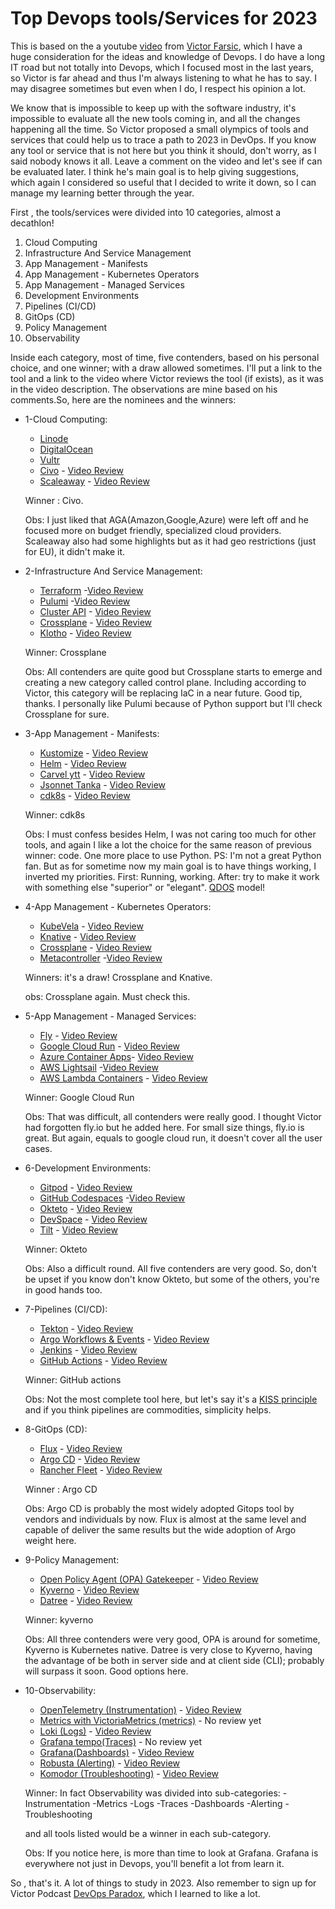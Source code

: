 # Top Devops tools/Services for 2023

This is based on the a youtube [video](https://youtu.be/-zKYT2I_WhE) from [Victor Farsic](https://twitter.com/vfarcic), which I have a huge consideration for the ideas and knowledge of Devops. I do have a long IT road but not totally into Devops, which I focused most in the last years, so Victor is far ahead and thus I'm always listening to what he has to say. I may disagree sometimes but even when I do, I respect his opinion a lot.

We know that is impossible to keep up with the software industry, it's impossible to evaluate all the new tools coming in, and all the changes happening all the time. So Victor proposed a small olympics of tools and services that could help us to trace a path to 2023 in DevOps. If you know any tool or service that is not here but you think it should, don't worry, as I said nobody knows it all. Leave a comment on the video and let's see if can be evaluated later. I think he's main goal is to help giving suggestions, which again I considered so useful that I decided to write it down, so I can manage my learning better through the year. 

First , the tools/services were divided into 10 categories, almost a decathlon!

 1. Cloud Computing
 2. Infrastructure And Service Management
 3. App Management - Manifests
 4. App Management - Kubernetes Operators
 5. App Management - Managed Services
 6. Development Environments
 7. Pipelines (CI/CD)
 8. GitOps (CD)
 9. Policy Management
 10. Observability

 Inside each category, most of time, five contenders, based on his personal choice, and one winner; with a draw allowed sometimes. I'll put a link to the tool and a link to the video where Victor reviews the tool (if exists), as it was in the video description. The observations are mine based on his comments.So, here are the nominees and the winners:
  
* 1-Cloud Computing:

    * [Linode](https://linode.com)  
    * [DigitalOcean](https://digitalocean.com) 
    * [Vultr](https://vultur.com) 
    * [Civo](https://civo.com) - [Video Review](https://www.youtube.com/watch?v=SwOIlzXLIw4&t=0s)
    * [Scaleaway](https://scaleaway.com) - [Video Review](https://www.youtube.com/watch?v=VlBiLFaSi7Y&t=0s)

    Winner : Civo. 
    
    Obs: I just liked that AGA(Amazon,Google,Azure) were left off and he focused more on budget friendly, specialized cloud providers. Scaleaway also had some highlights but as it had geo restrictions (just for EU), it didn't make it. 
    
* 2-Infrastructure And Service Management:

    * [Terraform](https://terraform.io) -[Video Review](https://www.youtube.com/watch?v=RaoKcJGchKM&t=0s)
    * [Pulumi](https://Pulumi.com) -[Video Review](https://www.youtube.com/watch?v=oE3BUi_N0qc&t=0s)
    * [Cluster API](https://cluster-api.sigs.k8.io) - [Video Review](https://www.youtube.com/watch?v=8yUDUhZ6ako&t=0s)
    * [Crossplane](https://crossplane.io) - [Video Review](https://www.youtube.com/watch?v=n8KjVmuHm7A&t=0s)
    * [Klotho](https://klo.dev) - [Video Review](https://www.youtube.com/watch?v=1xVU8CZIJeU&t=0s)

    Winner: Crossplane
    
    Obs: All contenders are quite good but Crossplane starts to emerge and creating a new category called control plane. Including according to Victor, this category will be replacing IaC in a near future. Good tip, thanks. I personally like Pulumi because of Python support but I'll check Crossplane for sure.

* 3-App Management - Manifests:

    * [Kustomize](https://kustomize.io) - [Video Review](https://www.youtube.com/watch?v=Twtbg6LFnAg&t=0s)
    * [Helm](https://helm.sh) - [Video Review](https://www.youtube.com/watch?v=ZMFYSm0ldQ0&t=0s)
    * [Carvel ytt](https://carvel.dev) - [Video Review](https://www.youtube.com/watch?v=DLnXkH2keNg&t=0s)
    * [Jsonnet Tanka](https://tanka.dev) - [Video Review](https://www.youtube.com/watch?v=-qpcsUXElYc&t=0s)
    * [cdk8s](https://cdk8s.io) - [Video Review](https://www.youtube.com/watch?v=F2DKtax0NLU&t=0s)

    Winner: cdk8s

    Obs: I must confess besides Helm, I was not caring too much for other tools, and again I like a lot the choice for the same reason of previous winner: code. One more place to use Python. PS: I'm not a great Python fan. But as for sometime now my main goal is to have things working, I inverted my priorities. First: Running, working. After: try to make it work with something else "superior" or "elegant". [QDOS](https://pt.wikipedia.org/wiki/86-DOS) model!
    
* 4-App Management - Kubernetes Operators:
    
    * [KubeVela](https://kubevel.io) - [Video Review](https://www.youtube.com/watch?v=2CBu6sOTtwk&t=0s)
    * [Knative](https://knative.dev) - [Video Review](https://www.youtube.com/watch?v=8vrLEbwSu7U&t=0s)
    * [Crossplane](https://crossplane.io) - [Video Review](https://www.youtube.com/watch?v=n8KjVmuHm7A&t=0s)
    * [Metacontroller](https://metacontroller.github.io/metacontroller/) -[Video Review](https://www.youtube.com/watch?v=3xkLYOpXy2U&t=0s)

    Winners: it's a draw! Crossplane and Knative. 
    
    obs: Crossplane again. Must check this.  

* 5-App Management - Managed Services:
    
    * [Fly](https://fly.io) - [Video Review](https://www.youtube.com/watch?v=tuPmhciyfIA&t=0s)
    * [Google Cloud Run](https://cloud.google.com/run) - [Video Review](https://www.youtube.com/watch?v=Jq8MY1ZGjno&t=0s)
    * [Azure Container Apps](https://learn.microsoft.com/en-us/azure/container-apps/overview)- [Video Review](https://www.youtube.com/watch?v=iV7WrsxExdY&t=0s)
    * [AWS Lightsail](https://aws.amazon.com/lightsail) -[Video Review](https://www.youtube.com/watch?v=CWXrW2rgego&t=0s)
    * [AWS Lambda Containers](https://aws.amazon.com/lambda) - [Video Review](https://www.youtube.com/watch?v=DsQbBVr-GwU&t=0s)

    Winner: Google Cloud Run 
    
    Obs: That was difficult, all contenders were really good. I thought Victor had forgotten fly.io but he added here. For small size things, fly.io is great. But again, equals to google cloud run, it doesn't cover all the user cases.
    
* 6-Development Environments:

    * [Gitpod](https://gitpod.io) - [Video Review](https://www.youtube.com/watch?v=QV1fYt-7SLU&t=0s)
    * [GitHub Codespaces](https://github.com/features/codespaces) -[Video Review](https://www.youtube.com/watch?v=tSQJwGcHsGY&t=0s)
    * [Okteto](https://okteto.com) - [Video Review](https://www.youtube.com/watch?v=RTo9Pvo_yiY&t=0s)
    * [DevSpace](https://devspace.sh) - [Video Review](https://www.youtube.com/watch?v=nQly_CEjJc4&t=0s)
    * [Tilt](https://tilt.dev) - [Video Review](https://www.youtube.com/watch?v=fkODRlobR9I&t=0s)

    Winner: Okteto

    Obs: Also a difficult round. All five contenders are very good. So, don't be upset if you know don't know Okteto, but some of the others, you're in good hands too.

* 7-Pipelines (CI/CD):

    * [Tekton](https://tekton.dev) - [Video Review](https://www.youtube.com/watch?v=7mvrpxz_BfE&t=0s)
    * [Argo Workflows & Events](https://argoproj.github.io/workflows) - [Video Review](https://www.youtube.com/watch?v=UMaivwrAyTA&t=0s)
    * [Jenkins](https://jenkins.io) - [Video Review](https://www.youtube.com/watch?v=2Kc3fUJANAc&t=0s)
    * [GitHub Actions](https://github.com/features/actions) - [Video Review](https://www.youtube.com/watch?v=eZcAvTb0rbA&t=0s)
    
    Winner: GitHub actions

    Obs: Not the most complete tool here, but let's say it's a [KISS principle](https://en.wikipedia.org/wiki/KISS_principle) and if you think pipelines are commodities, simplicity helps. 


* 8-GitOps (CD):
    
    * [Flux](https://fluxcd.io) - [Video Review](https://www.youtube.com/watch?v=R6OeIgb7lUI&t=0s)
    * [Argo CD](https://argoproj.github.io/cd) - [Video Review](https://www.youtube.com/watch?v=vpWQeoaiRM4&t=0s)
    * [Rancher Fleet](https://fleet.rancher.io) - [Video Review](https://www.youtube.com/watch?v=rIH_2CUXmwM&t=0s)

    Winner : Argo CD

    Obs: Argo CD is probably the most widely adopted Gitops tool by vendors and individuals by now. Flux is almost at the same level and capable of deliver the same results but the wide adoption of Argo weight here.   
    
* 9-Policy Management:

    * [Open Policy Agent (OPA) Gatekeeper](https://open-policy-agent.github.io/gatekeeper/) - [Video Review](https://www.youtube.com/watch?v=14lGc7xMAe4&t=0s)
    * [Kyverno](https://kyverno.io) - [Video Review](https://www.youtube.com/watch?v=DREjzfTzNpA&t=0s)
    * [Datree](https://datree.io) - [Video Review](https://www.youtube.com/watch?v=3jZTqCETW2w&t=0s)

    Winner: kyverno

    Obs: All three contenders were very good, OPA is around for sometime, Kyverno is Kubernetes native. Datree is very close to Kyverno, having the advantage of be both in server side and at client side (CLI); probably will surpass it soon. Good options here.   

* 10-Observability:

    * [OpenTelemetry (Instrumentation)](https://opentelemetry.io) - [Video Review](https://www.youtube.com/watch?v=oe5YYh9mhzw&t=0s)
    * [Metrics with VictoriaMetrics (metrics)](https://victoriametrics.com) - No review yet
    * [Loki (Logs)](https://grafana.com/oss/loki) - [Video Review](https://www.youtube.com/watch?v=XR_yWlOEGiA&t=0s)
    * [Grafana tempo(Traces)](https://grafana.com/oss/tempo) - No review yet
    * [Grafana(Dashboards)](https://grafana.com/oss/grafana) - [Video Review](https://www.youtube.com/watch?v=XR_yWlOEGiA&t=0s)
    * [Robusta (Alerting)](https://robusta.dev) - [Video Review](https://www.youtube.com/watch?v=2P76WVVua8w&t=0s)
    * [Komodor (Troubleshooting)](https://komodor.com) - [Video Review](https://www.youtube.com/watch?v=GNPS0sAajQ0&t=0s)

    Winner: In fact Observability was divided into sub-categories:
        -Instrumentation
        -Metrics
        -Logs
        -Traces
        -Dashboards
        -Alerting
        -Troubleshooting
    
    and all tools listed would be a winner in each sub-category. 
    
    Obs: If you notice here, is more than time to look at Grafana. Grafana is everywhere not just in Devops, you'll benefit a lot from learn it. 


So , that's it. A lot of things to study in 2023. Also remember to sign up for Victor Podcast [DevOps Paradox](https://www.devopsparadox.com/), which I learned to like a lot. 

